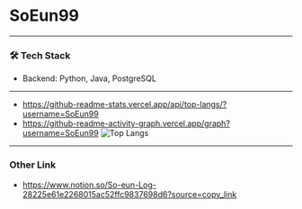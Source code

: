 # SoEun99
---
### 🛠️ Tech Stack
- Backend: Python, Java, PostgreSQL  
---
- https://github-readme-stats.vercel.app/api/top-langs/?username=SoEun99
- https://github-readme-activity-graph.vercel.app/graph?username=SoEun99
![Top Langs](https://github-readme-stats.vercel.app/api/top-langs/?username=SoEun99&layout=compact&theme=tokyonight)

---
### Other Link
- https://www.notion.so/So-eun-Log-28225e61e2268015ac52ffc9837698d6?source=copy_link
